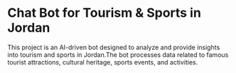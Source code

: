 # Chat Bot for Tourism & Sports in Jordan
This project is an AI-driven bot designed to analyze and provide insights into tourism and sports in Jordan.The bot processes data related to famous tourist attractions, cultural heritage, sports events, and activities.

